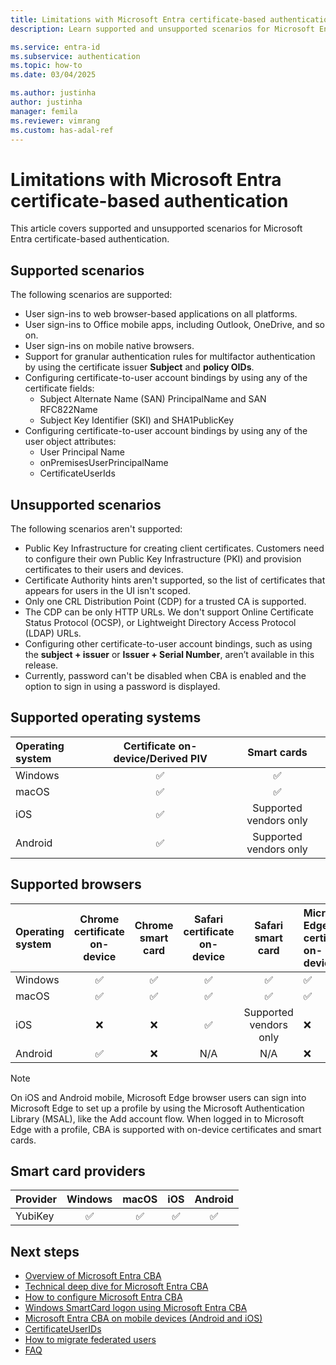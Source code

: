 ```yaml
---
title: Limitations with Microsoft Entra certificate-based authentication without federation
description: Learn supported and unsupported scenarios for Microsoft Entra certificate-based authentication

ms.service: entra-id
ms.subservice: authentication
ms.topic: how-to
ms.date: 03/04/2025

ms.author: justinha
author: justinha
manager: femila
ms.reviewer: vimrang
ms.custom: has-adal-ref
---
```

# Limitations with Microsoft Entra certificate-based authentication 

This article covers supported and unsupported scenarios for Microsoft Entra certificate-based authentication.

## Supported scenarios

The following scenarios are supported:

- User sign-ins to web browser-based applications on all platforms.
- User sign-ins to Office mobile apps, including Outlook, OneDrive, and so on.
- User sign-ins on mobile native browsers.
- Support for granular authentication rules for multifactor authentication by using the certificate issuer **Subject** and **policy OIDs**.
- Configuring certificate-to-user account bindings by using any of the certificate fields:
  - Subject Alternate Name (SAN) PrincipalName and SAN RFC822Name
  - Subject Key Identifier (SKI) and SHA1PublicKey
- Configuring certificate-to-user account bindings by using any of the user object attributes:
  - User Principal Name
  - onPremisesUserPrincipalName
  - CertificateUserIds

## Unsupported scenarios

The following scenarios aren't supported:

- Public Key Infrastructure for creating client certificates. Customers need to configure their own Public Key Infrastructure (PKI) and provision certificates to their users and devices. 
- Certificate Authority hints aren't supported, so the list of certificates that appears for users in the UI isn't scoped.
- Only one CRL Distribution Point (CDP) for a trusted CA is supported.
- The CDP can be only HTTP URLs. We don't support Online Certificate Status Protocol (OCSP), or Lightweight Directory Access Protocol (LDAP) URLs.
- Configuring other certificate-to-user account bindings, such as using the **subject + issuer** or **Issuer + Serial Number**, aren’t available in this release.
- Currently, password can't be disabled when CBA is enabled and the option to sign in using a password is displayed.

## Supported operating systems

| Operating system | Certificate on-device/Derived PIV |       Smart cards      |
|:-----------------|:---------------------------------:|:----------------------:|
| Windows          |          &#x2705;                 |        &#x2705;        |
| macOS            |          &#x2705;                 |        &#x2705;        |
| iOS              |          &#x2705;                 | Supported vendors only |
| Android          |          &#x2705;                 | Supported vendors only |


## Supported browsers

| Operating system |  Chrome certificate on-device   |  Chrome smart card   |   Safari certificate on-device  |   Safari  smart card |    Microsoft Edge certificate on-device    |    Microsoft Edge smart card    |
|:-----------------|:----------:|:----------:|:----------:|:----------:|:-----------------|:----------:|
| Windows          |  &#x2705;  |  &#x2705;  |  &#x2705;  |  &#x2705;  |     &#x2705;     |  &#x2705;  |  
| macOS            |  &#x2705;  |  &#x2705;  |  &#x2705;  |  &#x2705;  |     &#x2705;     |  &#x2705;  | 
| iOS              |  &#10060;  |  &#10060;  |  &#x2705;  |  Supported vendors only  |      &#10060;     |  &#10060; |
| Android          | &#x2705;  | &#10060;    |  N/A       | N/A        |    &#10060;     | &#10060;  |

>[!NOTE]
> On iOS and Android mobile, Microsoft Edge browser users can sign into Microsoft Edge to set up a profile by using the Microsoft Authentication Library (MSAL), like the Add account flow. When logged in to Microsoft Edge with a profile, CBA is supported with on-device certificates and smart cards.

## Smart card providers

|Provider  |  Windows   |   macOS   |    iOS     |   Android  |
|:---------|:----------:|:----------:|:----------:|:----------:|
|YubiKey   |  &#x2705;  |  &#x2705;  |  &#x2705;  |  &#x2705;  |


## Next steps

- [Overview of Microsoft Entra CBA](concept-certificate-based-authentication.md)
- [Technical deep dive for Microsoft Entra CBA](concept-certificate-based-authentication-technical-deep-dive.md)   
- [How to configure Microsoft Entra CBA](how-to-certificate-based-authentication.md)
- [Windows SmartCard logon using Microsoft Entra CBA](concept-certificate-based-authentication-smartcard.md)
- [Microsoft Entra CBA on mobile devices (Android and iOS)](./concept-certificate-based-authentication-mobile-ios.md)
- [CertificateUserIDs](concept-certificate-based-authentication-certificateuserids.md)
- [How to migrate federated users](concept-certificate-based-authentication-migration.md)
- [FAQ](certificate-based-authentication-faq.yml)
